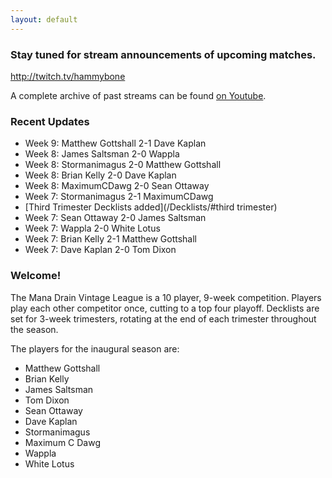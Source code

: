 ```yaml
---
layout: default
---
```


### Stay tuned for stream announcements of upcoming matches.
<a href="http://twitch.tv/hammybone">http://twitch.tv/hammybone</a>

A complete archive of past streams can be found <a href="https://www.youtube.com/user/SpaceStormy/videos">on Youtube</a>.

### Recent Updates
- Week 9: Matthew Gottshall 2-1 Dave Kaplan
- Week 8: James Saltsman 2-0 Wappla
- Week 8: Stormanimagus 2-0 Matthew Gottshall
- Week 8: Brian Kelly 2-0 Dave Kaplan
- Week 8: MaximumCDawg 2-0 Sean Ottaway
- Week 7: Stormanimagus 2-1 MaximumCDawg
- [Third Trimester Decklists added](/Decklists/#third trimester)
- Week 7: Sean Ottaway 2-0 James Saltsman
- Week 7: Wappla 2-0 White Lotus
- Week 7: Brian Kelly 2-1 Matthew Gottshall
- Week 7: Dave Kaplan 2-0 Tom Dixon


### Welcome!

The Mana Drain Vintage League is a 10 player, 9-week competition. Players play each other competitor once, cutting to a top four playoff. Decklists are set for 3-week trimesters, rotating at the end of each trimester throughout the season.

The players for the inaugural season are:

- Matthew Gottshall
- Brian Kelly
- James Saltsman
- Tom Dixon
- Sean Ottaway
- Dave Kaplan
- Stormanimagus
- Maximum C Dawg
- Wappla
- White Lotus




